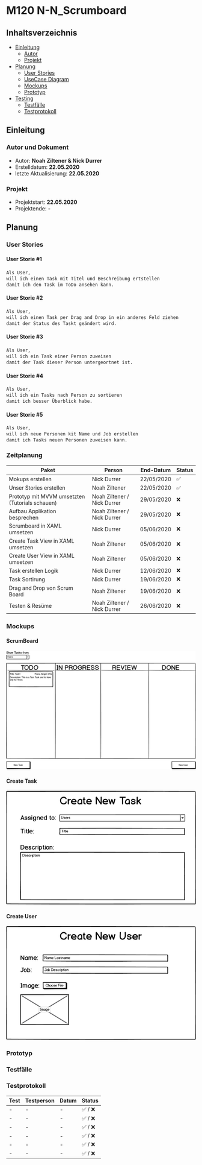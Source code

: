 # M120 N-N_Scrumboard
## Inhaltsverzeichnis
* [Einleitung](#einleitung)
  * [Autor](#autor)
  * [Projekt](#projekt)
* [Planung](#planung)
  * [User Stories](#userstory)
  * [UseCase Diagram](#udiagramm)
  * [Mockups](#mockups)
  * [Prototyp](#prototyp)
* [Testing](#testing)
  * [Testfälle](#testfaelle)
  * [Testprotokoll](#testprotokoll)

<a name="einleitung"/>

## Einleitung

<a name="autor"/>

### Autor und Dokument
* Autor: **Noah Ziltener & Nick Durrer**
* Erstelldatum: **22.05.2020**
* letzte Aktualisierung: **22.05.2020**

<a name="projekt"/>

### Projekt
* Projektstart: **22.05.2020**   
* Projektende: **-** 

<a name="planung"/>

## Planung

<a name="userstory"/>

### User Stories

#### User Storie #1
    Als User,
    will ich einen Task mit Titel und Beschreibung ertstellen
    damit ich den Task im ToDo ansehen kann.
    
#### User Storie #2
    Als User,
    will ich einen Task per Drag and Drop in ein anderes Feld ziehen
    damit der Status des Taskt geändert wird.
    
#### User Storie #3
    Als User,
    will ich ein Task einer Person zuweisen
    damit der Task dieser Person untergeortnet ist.
    
#### User Storie #4
    Als User,
    will ich ein Tasks nach Person zu sortieren
    damit ich besser Überblick habe.
    
#### User Storie #5
    Als User,
    will ich neue Personen kit Name und Job erstellen
    damit ich Tasks neuen Personen zuweisen kann.
    
### Zeitplanung
| Paket | Person | End-Datum | Status|
| ----------- | -------------- | ------ | --------------------------------- |
| Mokups erstellen | Nick Durrer | 22/05/2020 | ✅|
| Unser Stories erstellen | Noah Ziltener | 22/05/2020 | ✅ |
| Prototyp mit MVVM umsetzten (Tutorials schauen) | Noah Ziltener / Nick Durrer | 29/05/2020 | ❌ |
| Aufbau Applikation besprechen | Noah Ziltener / Nick Durrer | 29/05/2020 | ❌ |
| Scrumboard in XAML umsetzen | Nick Durrer | 05/06/2020 | ❌ |
| Create Task View in XAML umsetzen | Noah Ziltener | 05/06/2020 | ❌ |
| Create User View in XAML umsetzen | Noah Ziltener | 05/06/2020 | ❌ |
| Task erstellen Logik | Nick Durrer | 12/06/2020 | ❌ |
| Task Sortirung | Nick Durrer | 19/06/2020 | ❌ |
| Drag and Drop von Scrum Board | Noah Ziltener | 19/06/2020 | ❌ |
| Testen & Resüme | Noah Ziltener / Nick Durrer | 26/06/2020 | ❌ |

<a name="udiagramm"/>

### Mockups
#### ScrumBoard
![Picture ScrumBoard](res/Board.png)

#### Create Task
![Picture CreateTask](res/CreateNewTask.png)

#### Create User
![Picture CreateUser](res/CreateNewUser.png)

<a name="prototyp"/>

### Prototyp

<a name="testing"/>

### Testfälle

<a name="testfaelle"/>


<a name="testprotokoll"/>

### Testprotokoll

| Test | Testperson | Datum | Status|
| ----------- | --------- | ------ | --------------------------------- | 
| - | - | - | ✅ / ❌  | 
| -| - | - | ✅ / ❌ | 
| -| - | -| ✅ / ❌  | 
| -| -| - | ✅ / ❌  | 
| - | - | - |✅ / ❌ |
| -    | - |-|✅ / ❌ |  


